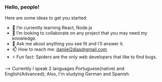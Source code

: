 ### Hello, people!

Here are some ideas to get you started:

- 🌱 I’m currently learning React, Node.js
- 👯 I’m looking to collaborate on any project that you may need my knowledge.
- 💬 Ask me about anything you see fit and I'll answer it.
- 📫 How to reach me: daniiel2dias@gmail.com
- ⚡ Fun fact: Spiders are the only web developers that like to find bugs.


--> Currently I speak 2 languages Portuguese(native) and English(Advanced);
    Also, I'm studying German and Spanish.
